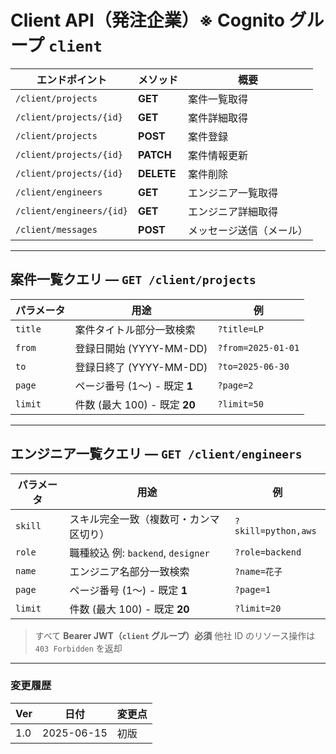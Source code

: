 # Client API（発注企業）※ Cognito グループ `client`

| エンドポイント           | メソッド   | 概要                     |
| ------------------------ | ---------- | ------------------------ |
| `/client/projects`       | **GET**    | 案件一覧取得             |
| `/client/projects/{id}`  | **GET**    | 案件詳細取得             |
| `/client/projects`       | **POST**   | 案件登録                 |
| `/client/projects/{id}`  | **PATCH**  | 案件情報更新             |
| `/client/projects/{id}`  | **DELETE** | 案件削除                 |
| `/client/engineers`      | **GET**    | エンジニア一覧取得       |
| `/client/engineers/{id}` | **GET**    | エンジニア詳細取得       |
| `/client/messages`       | **POST**   | メッセージ送信（メール） |

---

## 案件一覧クエリ — `GET /client/projects`

| パラメータ | 用途                          | 例                 |
| ---------- | ----------------------------- | ------------------ |
| `title`    | 案件タイトル部分一致検索      | `?title=LP`        |
| `from`     | 登録日開始 (YYYY-MM-DD)       | `?from=2025-01-01` |
| `to`       | 登録日終了 (YYYY-MM-DD)       | `?to=2025-06-30`   |
| `page`     | ページ番号 (1〜) - 既定 **1** | `?page=2`          |
| `limit`    | 件数 (最大 100) - 既定 **20** | `?limit=50`        |

---

## エンジニア一覧クエリ — `GET /client/engineers`

| パラメータ | 用途                                   | 例                  |
| ---------- | -------------------------------------- | ------------------- |
| `skill`    | スキル完全一致（複数可・カンマ区切り） | `?skill=python,aws` |
| `role`     | 職種絞込 例: `backend`, `designer`     | `?role=backend`     |
| `name`     | エンジニア名部分一致検索               | `?name=花子`        |
| `page`     | ページ番号 (1〜) - 既定 **1**          | `?page=1`           |
| `limit`    | 件数 (最大 100) - 既定 **20**          | `?limit=20`         |

> すべて **Bearer JWT（`client` グループ）必須**
> 他社 ID のリソース操作は `403 Forbidden` を返却

---

### 変更履歴

| Ver | 日付       | 変更点 |
| --- | ---------- | ------ |
| 1.0 | 2025-06-15 | 初版   |
